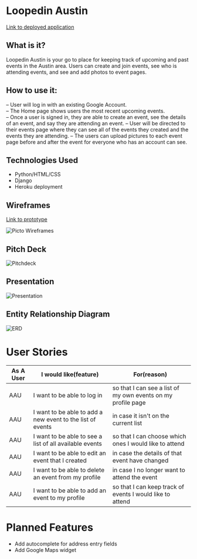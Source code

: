 # Loopedin Austin

[Link to deployed application](https://loopedin-austin.herokuapp.com)

## What is it?
Loopedin Austin is your go to place for keeping track of upcoming and past events in the Austin area.
Users can create and join events, see who is attending events, and see and add photos to event pages.


## How to use it:
&ndash; User will log in with an existing Google Account. <br>
&ndash; The Home page shows users the most recent upcoming events. <br>
&ndash; Once a user is signed in, they are able to create an event, see the details of an event, and say they are attending an event.
&ndash; User will be directed to their events page where they can see all of the events they created and the events they are attending. 
&ndash; The users can upload pictures to each event page before and after the event for everyone who has an account can see. 



## Technologies Used
* Python/HTML/CSS
* Django
* Heroku deployment


## Wireframes

[Link to prototype](https://projects.invisionapp.com/d/main?origin=v7#/console/18459584/383693565/preview)

![Picto Wireframes](https://i.imgur.com/f7J8GLq.jpg)

## Pitch Deck

![Pitchdeck](https://docs.google.com/presentation/d/1yvYs6ppsYkMtqd35dhv4-v68OH3iBtPjccIgoyZAOX8/edit)

## Presentation

![Presentation](https://docs.google.com/presentation/d/12xQ5MWX6vZnkl3Y9MbwXcDMAKhkppkRhdHwbbx0YipI/edit?usp=sharing)

## Entity Relationship Diagram

![ERD](https://www.lucidchart.com/invitations/accept/ad58e128-c763-4522-b569-9a277652e742)

# User Stories

As A User | I would like(feature) | For(reason)
------------ | ------------- | -------------
AAU | I want to be able to log in | so that I can see a list of my own events on my profile page
AAU | I want to be able to add a new event to the list of events | in case it isn't on the current list
AAU | I want to be able to see a list of all available events | so that I can choose which ones I would like to attend
AAU |  I want to be able to edit an event that I created | in case the details of that event have changed
AAU |  I want to be able to delete an event from my profile | in case I no longer want to attend the event
AAU |  I want to be able to add an event to my profile | so that I can keep track of events I would like to attend

# Planned Features
* Add autocomplete for address entry fields
* Add Google Maps widget 
